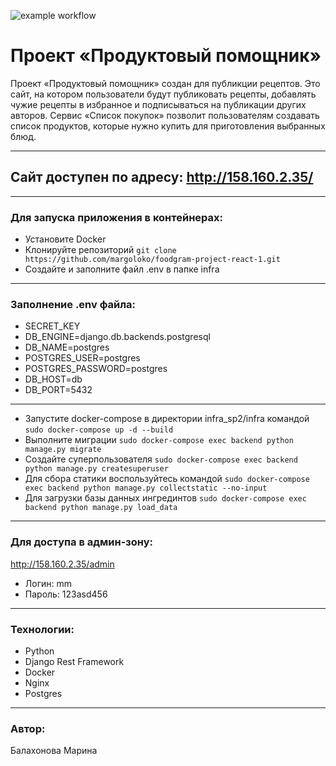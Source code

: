 ![example workflow](https://github.com/margoloko/foodgram-project-react-1/actions/workflows/foodgram-workflow.yml/badge.svg)
# Проект «Продуктовый помощник»
Проект «Продуктовый помощник» создан для публикции рецептов.
Это сайт, на котором пользователи будут публиковать рецепты, добавлять чужие рецепты в избранное и подписываться на публикации других авторов. Сервис «Список покупок» позволит пользователям создавать список продуктов, которые нужно купить для приготовления выбранных блюд.
-- -
## Сайт доступен по адресу: http://158.160.2.35/
-- -
### Для запуска приложения в контейнерах:
- Установите Docker
- Клонируйте репозиторий
``` git clone https://github.com/margoloko/foodgram-project-react-1.git ```
- Создайте и заполните файл .env в папке infra
-- -
### Заполнение .env файла:
- SECRET_KEY
- DB_ENGINE=django.db.backends.postgresql
- DB_NAME=postgres
- POSTGRES_USER=postgres
- POSTGRES_PASSWORD=postgres
- DB_HOST=db
- DB_PORT=5432
-- -
- Запустите docker-compose в директории infra_sp2/infra командой
``` sudo docker-compose up -d --build ```
- Выполните миграции
``` sudo docker-compose exec backend python manage.py migrate ```
- Создайте суперпользователя
``` sudo docker-compose exec backend python manage.py createsuperuser ```
- Для сбора статики воспользуйтесь командой
``` sudo docker-compose exec backend python manage.py collectstatic --no-input ```
- Для загрузки базы данных ингрединтов
``` sudo docker-compose exec backend python manage.py load_data ```
-- -
### Для доступа в админ-зону:
http://158.160.2.35/admin
- Логин: mm
- Пароль: 123asd456
-- -
### Технологии:
- Python
- Django Rest Framework
- Docker
- Nginx
- Postgres
-- -
### Автор:
Балахонова Марина
